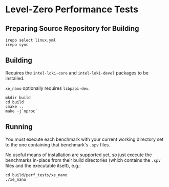 # Level-Zero Performance Tests

## Preparing Source Repository for Building

```
irepo select linux.yml
irepo sync
```

## Building

Requires the `intel-loki-core` and `intel-loki-devel` packages to be installed.

`xe_nano` optionally requires `libpapi-dev`.

```
mkdir build
cd build
cmake ..
make -j`nproc`
```

## Running

You must execute each benchmark with your current working directory set to the
one containing that benchmark's `.spv` files.

No useful means of installation are supported yet, so just execute the
benchmarks in-place from their build directories (which contains the `.spv`
files and the executable itself), e.g.:

```
cd build/perf_tests/xe_nano
./xe_nano
```
